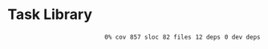 # Task Library


<p align="right">
    <code>0% cov</code>&nbsp;
    <code>857 sloc</code>&nbsp;
    <code>82 files</code>&nbsp;
    <code>12 deps</code>&nbsp;
    <code>0 dev deps</code>
</p>



<!-- START doctoc -->
<!-- END doctoc -->
